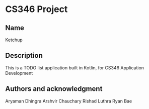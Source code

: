 # CS346 Project

## Name
Ketchup

## Description
This is a TODO list application built in Kotlin, for CS346 Application Development

## Authors and acknowledgment
Aryaman Dhingra
Arshvir Chauchary
Rishad Luthra
Ryan Bae


